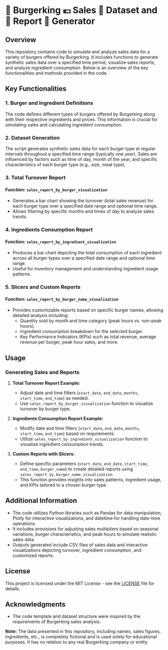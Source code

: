 
# 🍔 Burgerking 💶 Sales 📖 Dataset and 📑 Report 🔀 Generator

## Overview

This repository contains code to simulate and analyze sales data for a variety of burgers offered by Burgerking. It includes functions to generate synthetic sales data over a specified time period, visualize sales reports, and analyze ingredient consumption. Below is an overview of the key functionalities and methods provided in the code.

## Key Functionalities

### 1. Burger and Ingredient Definitions

The code defines different types of burgers offered by Burgerking along with their respective ingredients and prices. This information is crucial for simulating sales and calculating ingredient consumption.

### 2. Dataset Generation

The script generates synthetic sales data for each burger type at regular intervals throughout a specified time range (typically one year). Sales are influenced by factors such as time of day, month of the year, and specific characteristics of each burger type (e.g., size, meat type).

### 3. Total Turnover Report

#### Function: `sales_report_by_burger_visualization`

- Generates a bar chart showing the turnover (total sales revenue) for each burger type over a specified date range and optional time range.
- Allows filtering by specific months and times of day to analyze sales trends.

### 4. Ingredients Consumption Report

#### Function: `sales_report_by_ingredient_visualization`

- Produces a bar chart depicting the total consumption of each ingredient across all burger types over a specified date range and optional time range.
- Useful for inventory management and understanding ingredient usage patterns.

### 5. Slicers and Custom Reports

#### Function: `sales_report_by_burger_name_visualization`

- Provides customizable reports based on specific burger names, allowing detailed analysis including:
  - Quantity sold by month and time category (peak hours vs. non-peak hours).
  - Ingredient consumption breakdown for the selected burger.
  - Key Performance Indicators (KPIs) such as total revenue, average revenue per burger, peak hour sales, and more.

## Usage

### Generating Sales and Reports

1. **Total Turnover Report Example:**
   - Adjust date and time filters (`start_date`, `end_date`, `months`, `start_time`, `end_time`) as needed.
   - Use `sales_report_by_burger_visualization` function to visualize turnover by burger type.

2. **Ingredients Consumption Report Example:**
   - Modify date and time filters (`start_date`, `end_date`, `months`, `start_time`, `end_time`) based on requirements.
   - Utilize `sales_report_by_ingredient_visualization` function to visualize ingredient consumption trends.

3. **Custom Reports with Slicers:**
   - Define specific parameters (`start_date`, `end_date`, `start_time`, `end_time`, `burger_name`) to create detailed reports using `sales_report_by_burger_name_visualization`.
   - This function provides insights into sales patterns, ingredient usage, and KPIs tailored to a chosen burger type.

## Additional Information

- The code utilizes Python libraries such as Pandas for data manipulation, Plotly for interactive visualizations, and datetime for handling date-time operations.
- It includes provisions for adjusting sales multipliers based on seasonal variations, burger characteristics, and peak hours to simulate realistic sales data.
- Outputs generated include CSV files of sales data and interactive visualizations depicting turnover, ingredient consumption, and customized reports.

## License

This project is licensed under the MIT License - see the [LICENSE](./LICENSE.txt) file for details.

## Acknowledgments

- The code template and dataset structure were inspired by the requirements of Burgerking sales analysis.

**Note:** The data presented in this repository, including names, sales figures, ingredients, etc., is completely fictional and is used solely for educational purposes. It has no relation to any real Burgerking company or entity.
